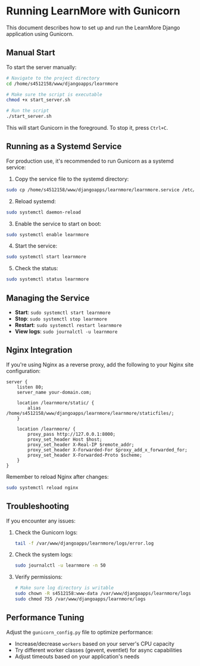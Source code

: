 # Running LearnMore with Gunicorn

This document describes how to set up and run the LearnMore Django application using Gunicorn.

## Manual Start

To start the server manually:

```bash
# Navigate to the project directory
cd /home/s4512158/www/djangoapps/learnmore

# Make sure the script is executable
chmod +x start_server.sh

# Run the script
./start_server.sh
```

This will start Gunicorn in the foreground. To stop it, press `Ctrl+C`.

## Running as a Systemd Service

For production use, it's recommended to run Gunicorn as a systemd service:

1. Copy the service file to the systemd directory:

```bash
sudo cp /home/s4512158/www/djangoapps/learnmore/learnmore.service /etc/systemd/system/
```

2. Reload systemd:

```bash
sudo systemctl daemon-reload
```

3. Enable the service to start on boot:

```bash
sudo systemctl enable learnmore
```

4. Start the service:

```bash
sudo systemctl start learnmore
```

5. Check the status:

```bash
sudo systemctl status learnmore
```

## Managing the Service

- **Start**: `sudo systemctl start learnmore`
- **Stop**: `sudo systemctl stop learnmore`
- **Restart**: `sudo systemctl restart learnmore`
- **View logs**: `sudo journalctl -u learnmore`

## Nginx Integration

If you're using Nginx as a reverse proxy, add the following to your Nginx site configuration:

```nginx
server {
    listen 80;
    server_name your-domain.com;

    location /learnmore/static/ {
        alias /home/s4512158/www/djangoapps/learnmore/learnmore/staticfiles/;
    }

    location /learnmore/ {
        proxy_pass http://127.0.0.1:8000;
        proxy_set_header Host $host;
        proxy_set_header X-Real-IP $remote_addr;
        proxy_set_header X-Forwarded-For $proxy_add_x_forwarded_for;
        proxy_set_header X-Forwarded-Proto $scheme;
    }
}
```

Remember to reload Nginx after changes:

```bash
sudo systemctl reload nginx
```

## Troubleshooting

If you encounter any issues:

1. Check the Gunicorn logs:
   ```bash
   tail -f /var/www/djangoapps/learnmore/logs/error.log
   ```

2. Check the system logs:
   ```bash
   sudo journalctl -u learnmore -n 50
   ```

3. Verify permissions:
   ```bash
   # Make sure log directory is writable
   sudo chown -R s4512158:www-data /var/www/djangoapps/learnmore/logs
   sudo chmod 755 /var/www/djangoapps/learnmore/logs
   ```

## Performance Tuning

Adjust the `gunicorn_config.py` file to optimize performance:

- Increase/decrease `workers` based on your server's CPU capacity
- Try different worker classes (gevent, eventlet) for async capabilities
- Adjust timeouts based on your application's needs 